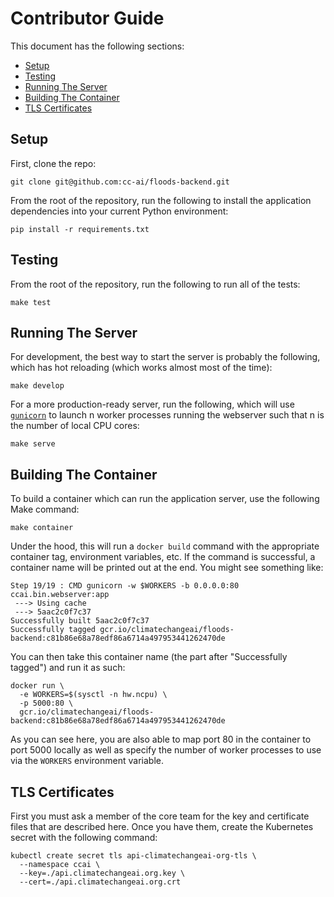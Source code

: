 # Contributor Guide

This document has the following sections:

- [Setup](#setup)
- [Testing](#testing)
- [Running The Server](#running-the-server)
- [Building The Container](#building-the-container)
- [TLS Certificates](#tls-certificates)

## Setup

First, clone the repo:

```
git clone git@github.com:cc-ai/floods-backend.git
```

From the root of the repository, run the following to install the application dependencies into your current Python environment:

```
pip install -r requirements.txt
```

## Testing

From the root of the repository, run the following to run all of the tests:

```
make test
```

## Running The Server

For development, the best way to start the server is probably the following, which has hot reloading (which works almost most of the time):

```
make develop
```

For a more production-ready server, run the following, which will use [`gunicorn`](https://gunicorn.org/) to launch n worker processes running the webserver such that n is the number of local CPU cores:

```
make serve
```

## Building The Container

To build a container which can run the application server, use the following Make command:

```
make container
```

Under the hood, this will run a `docker build` command with the appropriate container tag, environment variables, etc. If the command is successful, a container name will be printed out at the end. You might see something like:

```
Step 19/19 : CMD gunicorn -w $WORKERS -b 0.0.0.0:80 ccai.bin.webserver:app
 ---> Using cache
 ---> 5aac2c0f7c37
Successfully built 5aac2c0f7c37
Successfully tagged gcr.io/climatechangeai/floods-backend:c81b86e68a78edf86a6714a497953441262470de
```

You can then take this container name (the part after "Successfully tagged") and run it as such:

```
docker run \
  -e WORKERS=$(sysctl -n hw.ncpu) \
  -p 5000:80 \
  gcr.io/climatechangeai/floods-backend:c81b86e68a78edf86a6714a497953441262470de
```

As you can see here, you are also able to map port 80 in the container to port 5000 locally as well as specify the number of worker processes to use via the `WORKERS` environment variable.

## TLS Certificates

First you must ask a member of the core team for the key and certificate files that are described here. Once you have them, create the Kubernetes secret with the following command:

```
kubectl create secret tls api-climatechangeai-org-tls \
  --namespace ccai \
  --key=./api.climatechangeai.org.key \
  --cert=./api.climatechangeai.org.crt
```

